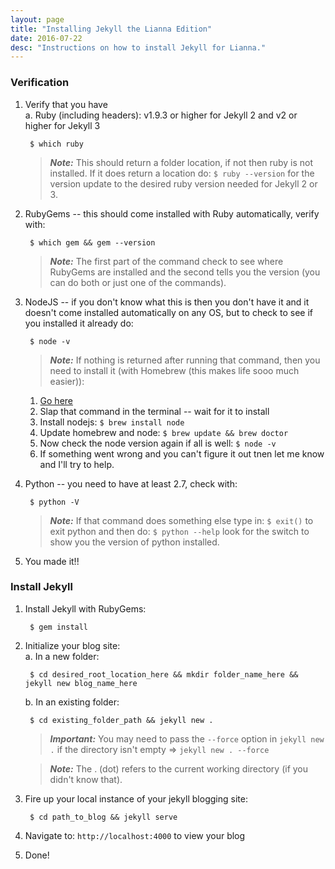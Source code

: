 ```yaml
---
layout: page
title: "Installing Jekyll the Lianna Edition"
date: 2016-07-22
desc: "Instructions on how to install Jekyll for Lianna."
---
```

### Verification

1. Verify that you have  
    a.  Ruby (including headers): v1.9.3 or higher for Jekyll 2 and v2 or higher for Jekyll 3

        $ which ruby

     > **_Note:_** This should return a folder location, if not then ruby is not installed. If it does return a location do:
        ``` $ ruby --version ``` for the version update to the desired ruby version needed for Jekyll 2 or 3.
2. RubyGems -- this should come installed with Ruby automatically, verify with:

        $ which gem && gem --version

    > **_Note:_** The first part of the command check to see where RubyGems are installed and the second tells you the version (you can do both or just one of the commands).

3. NodeJS -- if you don't know what this is then you don't have it and it doesn't come installed automatically on any OS, but to check to see if you installed it already do:

        $ node -v

    > **_Note:_** If nothing is returned after running that command, then you need to install it (with Homebrew (this makes life sooo much easier)):  
    1. [Go here](http://brew.sh/)  
    2. Slap that command in the terminal -- wait for it to install  
    3. Install nodejs: ``` $ brew install node ```  
    4. Update homebrew and node: ``` $ brew update && brew doctor ```  
    5. Now check the node version again if all is well: ``` $ node -v ```  
    6. If something went wrong and you can't figure it out tnen let me know and I'll try to help.  
4. Python -- you need to have at least 2.7, check with:

        $ python -V

    > **_Note:_** If that command does something else type in: ``` $ exit() ``` to exit python and then do: ``` $ python --help ``` look for the switch to show you the version of python installed.

5. You made it!!

### Install Jekyll  
1. Install Jekyll with RubyGems:

        $ gem install

2. Initialize your blog site:  
    a. In a new folder:

        $ cd desired_root_location_here && mkdir folder_name_here && jekyll new blog_name_here

    b. In an existing folder:

        $ cd existing_folder_path && jekyll new .

    > **_Important:_** You may need to pass the ```--force``` option in ```jekyll new .``` if the directory isn't empty => ```jekyll new . --force```  

    > **_Note:_** The . (dot) refers to the current working directory (if you didn't know that).

3. Fire up your local instance of your jekyll blogging site:

        $ cd path_to_blog && jekyll serve

4. Navigate to: ```http://localhost:4000``` to view your blog  
5. Done!
